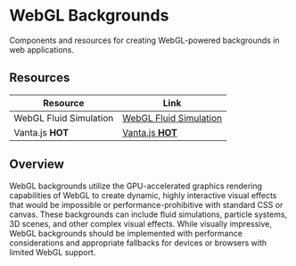 # WebGL Backgrounds

Components and resources for creating WebGL-powered backgrounds in web applications.

## Resources

| Resource | Link |
|---|---|
| WebGL Fluid Simulation | [WebGL Fluid Simulation](https://github.com/PavelDoGreat/WebGL-Fluid-Simulation) |
| Vanta.js **HOT** | [Vanta.js **HOT**](https://www.vantajs.com/?effect=trunk) |

## Overview

WebGL backgrounds utilize the GPU-accelerated graphics rendering capabilities of WebGL to create dynamic, highly interactive visual effects that would be impossible or performance-prohibitive with standard CSS or canvas. These backgrounds can include fluid simulations, particle systems, 3D scenes, and other complex visual effects. While visually impressive, WebGL backgrounds should be implemented with performance considerations and appropriate fallbacks for devices or browsers with limited WebGL support. 